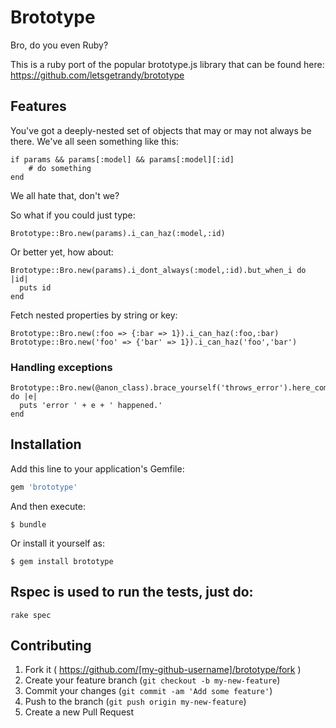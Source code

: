 # Brototype

Bro, do you even Ruby?

This is a ruby port of the popular brototype.js library that can be found here:
https://github.com/letsgetrandy/brototype

## Features

You've got a deeply-nested set of objects that may or may not always be there.
We've all seen something like this:

```
if params && params[:model] && params[:model][:id]
    # do something
end
```

We all hate that, don't we?

So what if you could just type:
```
Brototype::Bro.new(params).i_can_haz(:model,:id)
```

Or better yet, how about:
```
Brototype::Bro.new(params).i_dont_always(:model,:id).but_when_i do |id|
  puts id
end
```

Fetch nested properties by string or key:
```
Brototype::Bro.new(:foo => {:bar => 1}).i_can_haz(:foo,:bar)
Brototype::Bro.new('foo' => {'bar' => 1}).i_can_haz('foo','bar')
```

### Handling exceptions
```
Brototype::Bro.new(@anon_class).brace_yourself('throws_error').here_come_the_errors do |e|
  puts 'error ' + e + ' happened.'
end
```

## Installation

Add this line to your application's Gemfile:

```ruby
gem 'brototype'
```

And then execute:

    $ bundle

Or install it yourself as:

    $ gem install brototype

## Rspec is used to run the tests, just do:

```
rake spec
```

## Contributing

1. Fork it ( https://github.com/[my-github-username]/brototype/fork )
2. Create your feature branch (`git checkout -b my-new-feature`)
3. Commit your changes (`git commit -am 'Add some feature'`)
4. Push to the branch (`git push origin my-new-feature`)
5. Create a new Pull Request

